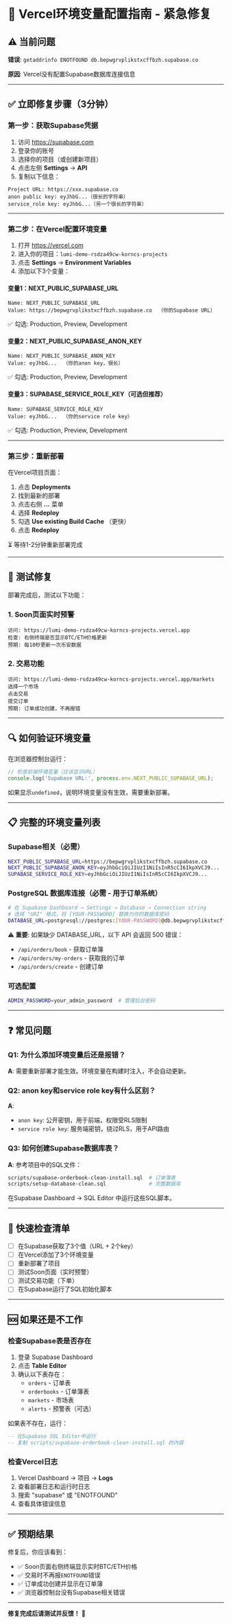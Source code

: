 # 🚀 Vercel环境变量配置指南 - 紧急修复

## ⚠️ 当前问题

**错误**: `getaddrinfo ENOTFOUND db.bepwgrvplikstxcffbzh.supabase.co`

**原因**: Vercel没有配置Supabase数据库连接信息

---

## ✅ 立即修复步骤（3分钟）

### 第一步：获取Supabase凭据

1. 访问 https://supabase.com
2. 登录你的账号
3. 选择你的项目（或创建新项目）
4. 点击左侧 **Settings** → **API**
5. 复制以下信息：

```
Project URL: https://xxx.supabase.co
anon public key: eyJhbG...（很长的字符串）
service_role key: eyJhbG...（另一个很长的字符串）
```

---

### 第二步：在Vercel配置环境变量

1. 打开 https://vercel.com
2. 进入你的项目：`lumi-demo-rsdza49cw-korncs-projects`
3. 点击 **Settings** → **Environment Variables**
4. 添加以下3个变量：

#### 变量1：NEXT_PUBLIC_SUPABASE_URL
```
Name: NEXT_PUBLIC_SUPABASE_URL
Value: https://bepwgrvplikstxcffbzh.supabase.co  （你的Supabase URL）
```
✅ 勾选: Production, Preview, Development

#### 变量2：NEXT_PUBLIC_SUPABASE_ANON_KEY
```
Name: NEXT_PUBLIC_SUPABASE_ANON_KEY
Value: eyJhbG...  （你的anon key，很长）
```
✅ 勾选: Production, Preview, Development

#### 变量3：SUPABASE_SERVICE_ROLE_KEY（可选但推荐）
```
Name: SUPABASE_SERVICE_ROLE_KEY
Value: eyJhbG...  （你的service role key）
```
✅ 勾选: Production, Preview, Development

---

### 第三步：重新部署

在Vercel项目页面：
1. 点击 **Deployments**
2. 找到最新的部署
3. 点击右侧 **...** 菜单
4. 选择 **Redeploy**
5. 勾选 **Use existing Build Cache** （更快）
6. 点击 **Redeploy**

⏳ 等待1-2分钟重新部署完成

---

## 🧪 测试修复

部署完成后，测试以下功能：

### 1. Soon页面实时预警
```
访问: https://lumi-demo-rsdza49cw-korncs-projects.vercel.app
检查: 右侧终端是否显示BTC/ETH价格更新
预期: 每10秒更新一次币安数据
```

### 2. 交易功能
```
访问: https://lumi-demo-rsdza49cw-korncs-projects.vercel.app/markets
选择一个市场
点击交易
提交订单
预期: 订单成功创建，不再报错
```

---

## 🔍 如何验证环境变量

在浏览器控制台运行：
```javascript
// 检查前端环境变量（应该显示URL）
console.log('Supabase URL:', process.env.NEXT_PUBLIC_SUPABASE_URL);
```

如果显示`undefined`，说明环境变量没有生效，需要重新部署。

---

## 📋 完整的环境变量列表

### Supabase相关（必需）
```bash
NEXT_PUBLIC_SUPABASE_URL=https://bepwgrvplikstxcffbzh.supabase.co
NEXT_PUBLIC_SUPABASE_ANON_KEY=eyJhbGciOiJIUzI1NiIsInR5cCI6IkpXVCJ9...
SUPABASE_SERVICE_ROLE_KEY=eyJhbGciOiJIUzI1NiIsInR5cCI6IkpXVCJ9...
```

### PostgreSQL 数据库连接（必需 - 用于订单系统）
```bash
# 在 Supabase Dashboard → Settings → Database → Connection string
# 选择 "URI" 格式，将 [YOUR-PASSWORD] 替换为你的数据库密码
DATABASE_URL=postgresql://postgres:[YOUR-PASSWORD]@db.bepwgrvplikstxcffbzh.supabase.co:5432/postgres
```

⚠️ **重要**: 如果缺少 DATABASE_URL，以下 API 会返回 500 错误：
- `/api/orders/book` - 获取订单簿
- `/api/orders/my-orders` - 获取我的订单
- `/api/orders/create` - 创建订单

### 可选配置
```bash
ADMIN_PASSWORD=your_admin_password  # 管理后台密码
```

---

## ❓ 常见问题

### Q1: 为什么添加环境变量后还是报错？
**A**: 需要重新部署才能生效。环境变量在构建时注入，不会自动更新。

### Q2: anon key和service role key有什么区别？
**A**: 
- `anon key`: 公开密钥，用于前端，权限受RLS限制
- `service role key`: 服务端密钥，绕过RLS，用于API路由

### Q3: 如何创建Supabase数据库表？
**A**: 参考项目中的SQL文件：
```bash
scripts/supabase-orderbook-clean-install.sql  # 订单簿表
scripts/setup-database-clean.sql              # 完整数据库
```

在Supabase Dashboard → SQL Editor 中运行这些SQL脚本。

---

## 🎯 快速检查清单

- [ ] 在Supabase获取了3个值（URL + 2个key）
- [ ] 在Vercel添加了3个环境变量
- [ ] 重新部署了项目
- [ ] 测试Soon页面（实时预警）
- [ ] 测试交易功能（下单）
- [ ] 在Supabase运行了SQL初始化脚本

---

## 🆘 如果还是不工作

### 检查Supabase表是否存在
1. 登录 Supabase Dashboard
2. 点击 **Table Editor**
3. 确认以下表存在：
   - `orders` - 订单表
   - `orderbooks` - 订单簿表
   - `markets` - 市场表
   - `alerts` - 预警表（可选）

如果表不存在，运行：
```sql
-- 在Supabase SQL Editor中运行
-- 复制 scripts/supabase-orderbook-clean-install.sql 的内容
```

### 检查Vercel日志
1. Vercel Dashboard → 项目 → **Logs**
2. 查看部署日志和运行时日志
3. 搜索 "supabase" 或 "ENOTFOUND"
4. 查看具体错误信息

---

## ✅ 预期结果

修复后，你应该看到：
- ✅ Soon页面右侧终端显示实时BTC/ETH价格
- ✅ 交易时不再报`ENOTFOUND`错误
- ✅ 订单成功创建并显示在订单簿
- ✅ 浏览器控制台没有Supabase相关错误

---

**修复完成后请测试并反馈！** 🎉

